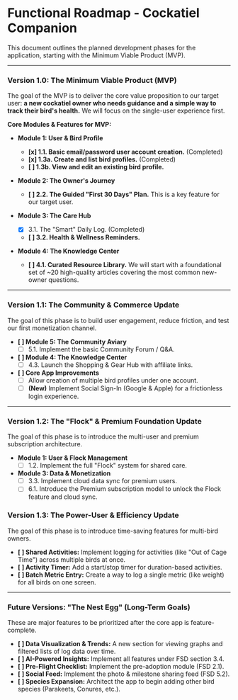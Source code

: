 # Functional Roadmap - Cockatiel Companion

This document outlines the planned development phases for the application, starting with the Minimum Viable Product (MVP).

---

### **Version 1.0: The Minimum Viable Product (MVP)**

The goal of the MVP is to deliver the core value proposition to our target user: **a new cockatiel owner who needs guidance and a simple way to track their bird's health.** We will focus on the single-user experience first.

**Core Modules & Features for MVP:**

*   **Module 1: User & Bird Profile**
    *   **[x] 1.1. Basic email/password user account creation.** (Completed)
    *   **[x] 1.3a. Create and list bird profiles.** (Completed)
    *   **[ ] 1.3b. View and edit an existing bird profile.**

*   **Module 2: The Owner's Journey**
    *   **[ ] 2.2. The Guided "First 30 Days" Plan.** This is a key feature for our target user.

*   **Module 3: The Care Hub**
    *   [x] 3.1. The "Smart" Daily Log. (Completed)
    *   **[ ] 3.2. Health & Wellness Reminders.**

*   **Module 4: The Knowledge Center**
    *   **[ ] 4.1. Curated Resource Library.** We will start with a foundational set of ~20 high-quality articles covering the most common new-owner questions.

---

### **Version 1.1: The Community & Commerce Update**

The goal of this phase is to build user engagement, reduce friction, and test our first monetization channel.

*   **[ ] Module 5: The Community Aviary**
    *   [ ] 5.1. Implement the basic Community Forum / Q&A.

*   **[ ] Module 4: The Knowledge Center**
    *   [ ] 4.3. Launch the Shopping & Gear Hub with affiliate links.

*   **[ ] Core App Improvements**
    *   [ ] Allow creation of multiple bird profiles under one account.
    *   [ ] **(New)** Implement Social Sign-In (Google & Apple) for a frictionless login experience.

---

### **Version 1.2: The "Flock" & Premium Foundation Update**

The goal of this phase is to introduce the multi-user and premium subscription architecture.

*   **Module 1: User & Flock Management**
    *   [ ] 1.2. Implement the full "Flock" system for shared care.

*   **Module 3: Data & Monetization**
    *   [ ] 3.3. Implement cloud data sync for premium users.
    *   [ ] 6.1. Introduce the Premium subscription model to unlock the Flock feature and cloud sync.

### **Version 1.3: The Power-User & Efficiency Update**

The goal of this phase is to introduce time-saving features for multi-bird owners.

*   **[ ] Shared Activities:** Implement logging for activities (like "Out of Cage Time") across multiple birds at once.
*   **[ ] Activity Timer:** Add a start/stop timer for duration-based activities.
*   **[ ] Batch Metric Entry:** Create a way to log a single metric (like weight) for all birds on one screen.

---

### **Future Versions: "The Nest Egg" (Long-Term Goals)**

These are major features to be prioritized after the core app is feature-complete.

*   **[ ] Data Visualization & Trends:** A new section for viewing graphs and filtered lists of log data over time.
*   **[ ] AI-Powered Insights:** Implement all features under FSD section 3.4.
*   **[ ] Pre-Flight Checklist:** Implement the pre-adoption module (FSD 2.1).
*   **[ ] Social Feed:** Implement the photo & milestone sharing feed (FSD 5.2).
*   **[ ] Species Expansion:** Architect the app to begin adding other bird species (Parakeets, Conures, etc.).